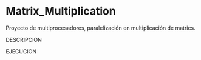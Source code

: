 # Matrix_Multiplication
Proyecto de multiprocesadores, paralelización en multiplicación de matrics.

DESCRIPCION

EJECUCION


